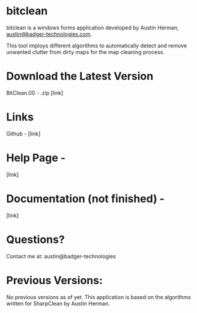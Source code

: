 # bitclean

bitclean is a windows forms application developed by Austin Herman, austin@badger-technologies.com.

This tool imploys different algorithms to automatically detect and remove unwanted clutter from dirty maps for the map cleaning process.

# Download the Latest Version
BitClean.00 - .zip
[link]

# Links
Github -
[link]

# Help Page - 
[link]

# Documentation (not finished) -
[link]

# Questions?
Contact me at:
austin@badger-technologies

# Previous Versions:
No previous versions as of yet.
This application is based on the algorithms written for SharpClean by Austin Herman.
